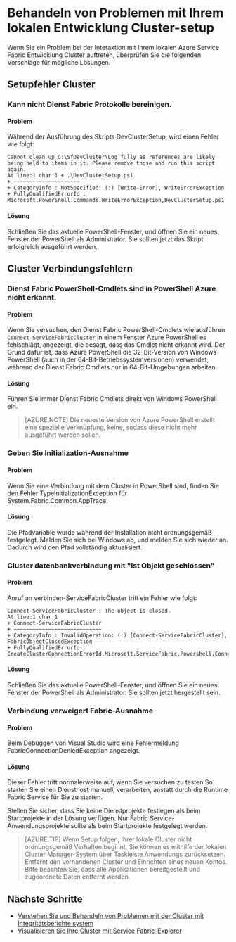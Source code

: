 <properties
   pageTitle="Behandeln von Problemen mit Ihrem lokalen Dienst Fabric Cluster Setup | Microsoft Azure"
   description="Dieser Artikel behandelt das eine Reihe von Vorschlägen zur Behandlung dieses Problems Ihren Cluster lokale Entwicklung"
   services="service-fabric"
   documentationCenter=".net"
   authors="seanmck"
   manager="timlt"
   editor=""/>

<tags
   ms.service="service-fabric"
   ms.devlang="dotNet"
   ms.topic="article"
   ms.tgt_pltfrm="NA"
   ms.workload="NA"
   ms.date="07/08/2016"
   ms.author="seanmck"/>

# <a name="troubleshoot-your-local-development-cluster-setup"></a>Behandeln von Problemen mit Ihrem lokalen Entwicklung Cluster-setup

Wenn Sie ein Problem bei der Interaktion mit Ihrem lokalen Azure Service Fabric Entwicklung Cluster auftreten, überprüfen Sie die folgenden Vorschläge für mögliche Lösungen.

## <a name="cluster-setup-failures"></a>Setupfehler Cluster

### <a name="cannot-clean-up-service-fabric-logs"></a>Kann nicht Dienst Fabric Protokolle bereinigen.

#### <a name="problem"></a>Problem

Während der Ausführung des Skripts DevClusterSetup, wird einen Fehler wie folgt:

    Cannot clean up C:\SfDevCluster\Log fully as references are likely being held to items in it. Please remove those and run this script again.
    At line:1 char:1 + .\DevClusterSetup.ps1
    + ~~~~~~~~~~~~~~~~~~~~~
    + CategoryInfo : NotSpecified: (:) [Write-Error], WriteErrorException
    + FullyQualifiedErrorId : Microsoft.PowerShell.Commands.WriteErrorException,DevClusterSetup.ps1


#### <a name="solution"></a>Lösung

Schließen Sie das aktuelle PowerShell-Fenster, und öffnen Sie ein neues Fenster der PowerShell als Administrator. Sie sollten jetzt das Skript erfolgreich ausgeführt werden.

## <a name="cluster-connection-failures"></a>Cluster Verbindungsfehlern

### <a name="service-fabric-powershell-cmdlets-are-not-recognized-in-azure-powershell"></a>Dienst Fabric PowerShell-Cmdlets sind in PowerShell Azure nicht erkannt.

#### <a name="problem"></a>Problem

Wenn Sie versuchen, den Dienst Fabric PowerShell-Cmdlets wie ausführen `Connect-ServiceFabricCluster` in einem Fenster Azure PowerShell es fehlschlägt, angezeigt, die besagt, dass das Cmdlet nicht erkannt wird. Der Grund dafür ist, dass Azure PowerShell die 32-Bit-Version von Windows PowerShell (auch in der 64-Bit-Betriebssystemversionen) verwendet, während der Dienst Fabric Cmdlets nur in 64-Bit-Umgebungen arbeiten.

#### <a name="solution"></a>Lösung

Führen Sie immer Dienst Fabric Cmdlets direkt von Windows PowerShell ein.

>[AZURE.NOTE] Die neueste Version von Azure PowerShell erstellt eine spezielle Verknüpfung, keine, sodass diese nicht mehr ausgeführt werden sollen.

### <a name="type-initialization-exception"></a>Geben Sie Initialization-Ausnahme

#### <a name="problem"></a>Problem

Wenn Sie eine Verbindung mit dem Cluster in PowerShell sind, finden Sie den Fehler TypeInitializationException für System.Fabric.Common.AppTrace.

#### <a name="solution"></a>Lösung

Die Pfadvariable wurde während der Installation nicht ordnungsgemäß festgelegt. Melden Sie sich bei Windows ab, und melden Sie sich wieder an. Dadurch wird den Pfad vollständig aktualisiert.

### <a name="cluster-connection-fails-with-object-is-closed"></a>Cluster datenbankverbindung mit "ist Objekt geschlossen"

#### <a name="problem"></a>Problem

Anruf an verbinden-ServiceFabricCluster tritt ein Fehler wie folgt:

    Connect-ServiceFabricCluster : The object is closed.
    At line:1 char:1
    + Connect-ServiceFabricCluster
    + ~~~~~~~~~~~~~~~~~~~~~~~~~~~~
    + CategoryInfo : InvalidOperation: (:) [Connect-ServiceFabricCluster], FabricObjectClosedException
    + FullyQualifiedErrorId : CreateClusterConnectionErrorId,Microsoft.ServiceFabric.Powershell.ConnectCluster

#### <a name="solution"></a>Lösung

Schließen Sie das aktuelle PowerShell-Fenster, und öffnen Sie ein neues Fenster der PowerShell als Administrator. Sie sollten jetzt hergestellt sein.

### <a name="fabric-connection-denied-exception"></a>Verbindung verweigert Fabric-Ausnahme

#### <a name="problem"></a>Problem

Beim Debuggen von Visual Studio wird eine Fehlermeldung FabricConnectionDeniedException angezeigt.

#### <a name="solution"></a>Lösung

Dieser Fehler tritt normalerweise auf, wenn Sie versuchen zu testen So starten Sie einen Diensthost manuell, verarbeiten, anstatt durch die Runtime Fabric Service für Sie zu starten.

Stellen Sie sicher, dass Sie keine Dienstprojekte festlegen als beim Startprojekte in der Lösung verfügen. Nur Fabric Service-Anwendungsprojekte sollte als beim Startprojekte festgelegt werden.

>[AZURE.TIP] Wenn Setup folgen, Ihrer lokale Cluster nicht ordnungsgemäß Verhalten beginnt, Sie können es mithilfe der lokalen Cluster Manager-System über Taskleiste Anwendungs zurücksetzen. Entfernt den vorhandenen Cluster und Einrichten eines neuen Kontos. Bitte beachten Sie, dass alle Applikationen bereitgestellt und zugeordnete Daten entfernt werden.

## <a name="next-steps"></a>Nächste Schritte

- [Verstehen Sie und Behandeln von Problemen mit der Cluster mit Integritätsberichte system](service-fabric-understand-and-troubleshoot-with-system-health-reports.md)
- [Visualisieren Sie Ihre Cluster mit Service Fabric-Explorer](service-fabric-visualizing-your-cluster.md)
